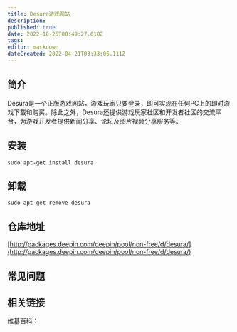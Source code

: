 ```yaml
---
title: Desura游戏网站
description: 
published: true
date: 2022-10-25T00:49:27.618Z
tags: 
editor: markdown
dateCreated: 2022-04-21T03:33:06.111Z
---
```


## 简介

Desura是一个正版游戏网站，游戏玩家只要登录，即可实现在任何PC上的即时游戏下载和购买。除此之外，Desura还提供游戏玩家社区和开发者社区的交流平台，为游戏开发者提供新闻分享、论坛及图片视频分享服务等。

## 安装

`sudo apt-get install desura`

## 卸载

`sudo apt-get remove desura`

## 仓库地址

[http://packages.deepin.com/deepin/pool/non-free/d/desura/](http://packages.deepin.com/deepin/pool/non-free/d/desura/)

## 常见问题

## 相关链接

维基百科：
